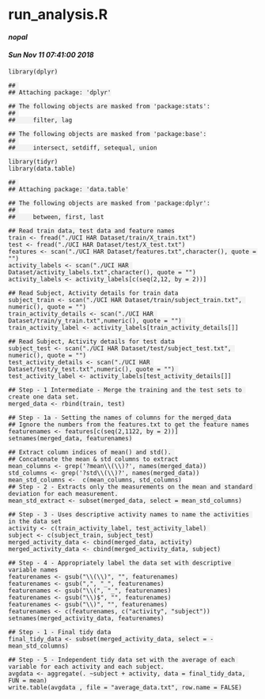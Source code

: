 <style type="text/css">.main-container { max-width: 940px; margin-left: auto; margin-right: auto; } code { color: inherit; background-color: rgba(0, 0, 0, 0.04); } img { max-width:100%; height: auto; } .tabbed-pane { padding-top: 12px; } .html-widget { margin-bottom: 20px; } button.code-folding-btn:focus { outline: none; }</style>

<div class="container-fluid main-container"><script>$(document).ready(function () { window.buildTabsets("TOC"); });</script>

<div class="fluid-row" id="header">

# run_analysis.R

#### _nopal_

#### _Sun Nov 11 07:41:00 2018_

</div>

    library(dplyr)

    ## 
    ## Attaching package: 'dplyr'

    ## The following objects are masked from 'package:stats':
    ## 
    ##     filter, lag

    ## The following objects are masked from 'package:base':
    ## 
    ##     intersect, setdiff, setequal, union

    library(tidyr)
    library(data.table)

    ## 
    ## Attaching package: 'data.table'

    ## The following objects are masked from 'package:dplyr':
    ## 
    ##     between, first, last

    ## Read train data, test data and feature names
    train <- fread("./UCI HAR Dataset/train/X_train.txt")
    test <- fread("./UCI HAR Dataset/test/X_test.txt")
    features <- scan("./UCI HAR Dataset/features.txt",character(), quote = "")
    activity_labels <- scan("./UCI HAR Dataset/activity_labels.txt",character(), quote = "")
    activity_labels <- activity_labels[c(seq(2,12, by = 2))]

    ## Read Subject, Activity details for train data
    subject_train <- scan("./UCI HAR Dataset/train/subject_train.txt", numeric(), quote = "")
    train_activity_details <- scan("./UCI HAR Dataset/train/y_train.txt",numeric(), quote = "") 
    train_activity_label <- activity_labels[train_activity_details[]]

    ## Read Subject, Activity details for test data
    subject_test <- scan("./UCI HAR Dataset/test/subject_test.txt", numeric(), quote = "")
    test_activity_details <- scan("./UCI HAR Dataset/test/y_test.txt",numeric(), quote = "") 
    test_activity_label <- activity_labels[test_activity_details[]]

    ## Step - 1 Intermediate - Merge the training and the test sets to create one data set.
    merged_data <- rbind(train, test)

    ## Step - 1a - Setting the names of columns for the merged_data
    ## Ignore the numbers from the features.txt to get the feature names
    featurenames <- features[c(seq(2,1122, by = 2))]
    setnames(merged_data, featurenames)

    ## Extract column indices of mean() and std(). 
    ## Concatenate the mean & std columns to extract
    mean_columns <- grep('?mean\\(\\)?', names(merged_data))
    std_columns <- grep('?std\\(\\)?', names(merged_data))
    mean_std_columns <-  c(mean_columns, std_columns)
    ## Step - 2 - Extracts only the measurements on the mean and standard deviation for each measurement.
    mean_std_extract <- subset(merged_data, select = mean_std_columns)

    ## Step - 3 - Uses descriptive activity names to name the activities in the data set
    activity <- c(train_activity_label, test_activity_label) 
    subject <- c(subject_train, subject_test)
    merged_activity_data <- cbind(merged_data, activity)
    merged_activity_data <- cbind(merged_activity_data, subject)

    ## Step - 4 - Appropriately label the data set with descriptive variable names
    featurenames <- gsub("\\(\\)", "", featurenames)
    featurenames <- gsub(",", "_", featurenames)
    featurenames <- gsub("\\(", "_", featurenames)
    featurenames <- gsub("\\)$", "", featurenames)
    featurenames <- gsub("\\)", "", featurenames)
    featurenames <- c(featurenames, c("activity", "subject"))
    setnames(merged_activity_data, featurenames)

    ## Step - 1 - Final tidy data
    final_tidy_data <- subset(merged_activity_data, select = -mean_std_columns)

    ## Step - 5 - Independent tidy data set with the average of each variable for each activity and each subject.
    avgdata <- aggregate(. ~subject + activity, data = final_tidy_data, FUN = mean)
    write.table(avgdata , file = "average_data.txt", row.name = FALSE)

</div>

<script>// add bootstrap table styles to pandoc tables function bootstrapStylePandocTables() { $('tr.header').parent('thead').parent('table').addClass('table table-condensed'); } $(document).ready(function () { bootstrapStylePandocTables(); });</script> <script>(function () { var script = document.createElement("script"); script.type = "text/javascript"; script.src = "https://mathjax.rstudio.com/latest/MathJax.js?config=TeX-AMS-MML_HTMLorMML"; document.getElementsByTagName("head")[0].appendChild(script); })();</script>